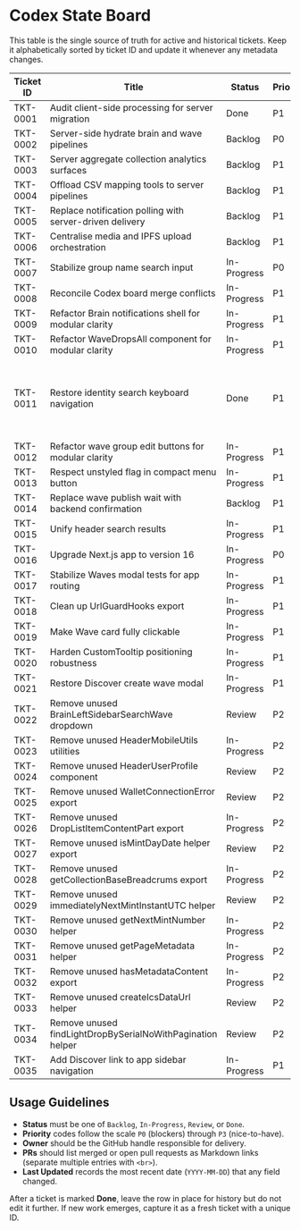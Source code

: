 # Codex State Board

This table is the single source of truth for active and historical tickets. Keep it alphabetically sorted by ticket ID and update it whenever any metadata changes.

| Ticket ID | Title | Status | Priority | Owner | PRs | Last Updated |
|-----------|-------|--------|----------|-------|-----|--------------|
| TKT-0001 | Audit client-side processing for server migration | Done | P1 | evocoder | — | 2025-10-14 |
| TKT-0002 | Server-side hydrate brain and wave pipelines | Backlog | P0 | evocoder | — | 2025-10-14 |
| TKT-0003 | Server aggregate collection analytics surfaces | Backlog | P1 | evocoder | — | 2025-10-14 |
| TKT-0004 | Offload CSV mapping tools to server pipelines | Backlog | P1 | evocoder | — | 2025-10-14 |
| TKT-0005 | Replace notification polling with server-driven delivery | Backlog | P1 | evocoder | — | 2025-10-14 |
| TKT-0006 | Centralise media and IPFS upload orchestration | Backlog | P1 | evocoder | — | 2025-10-14 |
| TKT-0007 | Stabilize group name search input | In-Progress | P0 | simo6529 | [#1540](https://github.com/6529-Collections/6529seize-frontend/pull/1540) | 2025-10-14 |
| TKT-0008 | Reconcile Codex board merge conflicts | In-Progress | P1 | openai-assistant | [#1539](https://github.com/6529-Collections/6529seize-frontend/pull/1539) | 2025-10-14 |
| TKT-0009 | Refactor Brain notifications shell for modular clarity | In-Progress | P1 | simo6529 | [#1545](https://github.com/6529-Collections/6529seize-frontend/pull/1545) | 2025-10-15 |
| TKT-0010 | Refactor WaveDropsAll component for modular clarity | In-Progress | P1 | openai-assistant | [#1560](https://github.com/6529-Collections/6529seize-frontend/pull/1560) | 2025-10-29 |
| TKT-0011 | Restore identity search keyboard navigation | Done | P1 | simo6529 | Pending (branch block-add-identity-to-wave) | 2025-10-26 |
| TKT-0012 | Refactor wave group edit buttons for modular clarity | In-Progress | P1 | openai-assistant | [#1544](https://github.com/6529-Collections/6529seize-frontend/pull/1544) | 2025-10-26 |
| TKT-0013 | Respect unstyled flag in compact menu button | In-Progress | P1 | openai-assistant | — | 2025-10-23 |
| TKT-0014 | Replace wave publish wait with backend confirmation | Backlog | P1 | openai-assistant | — | 2025-10-24 |
| TKT-0015 | Unify header search results | In-Progress | P1 | openai-assistant | [#1567](https://github.com/6529-Collections/6529seize-frontend/pull/1567) | 2025-10-24 |
| TKT-0016 | Upgrade Next.js app to version 16 | In-Progress | P0 | openai-assistant | — | 2025-10-28 |
| TKT-0017 | Stabilize Waves modal tests for app routing | In-Progress | P1 | openai-assistant | — | 2025-10-27 |
| TKT-0018 | Clean up UrlGuardHooks export | In-Progress | P1 | openai-assistant | — | 2025-10-28 |
| TKT-0019 | Make Wave card fully clickable | In-Progress | P1 | openai-assistant | — | 2025-10-28 |
| TKT-0020 | Harden CustomTooltip positioning robustness | In-Progress | P1 | openai-assistant | — | 2025-10-28 |
| TKT-0021 | Restore Discover create wave modal | In-Progress | P1 | openai-assistant | — | 2025-10-29 |
| TKT-0022 | Remove unused BrainLeftSidebarSearchWave dropdown | Review | P2 | openai-assistant | — | 2025-10-28 |
| TKT-0023 | Remove unused HeaderMobileUtils utilities | In-Progress | P2 | openai-assistant | — | 2025-10-28 |
| TKT-0024 | Remove unused HeaderUserProfile component | Review | P2 | openai-assistant | — | 2025-10-28 |
| TKT-0025 | Remove unused WalletConnectionError export | Review | P2 | openai-assistant | — | 2025-10-28 |
| TKT-0026 | Remove unused DropListItemContentPart export | In-Progress | P2 | openai-assistant | — | 2025-10-28 |
| TKT-0027 | Remove unused isMintDayDate helper export | Review | P2 | openai-assistant | — | 2025-10-28 |
| TKT-0028 | Remove unused getCollectionBaseBreadcrums export | In-Progress | P2 | openai-assistant | — | 2025-10-28 |
| TKT-0029 | Remove unused immediatelyNextMintInstantUTC helper | Review | P2 | openai-assistant | — | 2025-10-28 |
| TKT-0030 | Remove unused getNextMintNumber helper | In-Progress | P2 | openai-assistant | — | 2025-10-28 |
| TKT-0031 | Remove unused getPageMetadata helper | In-Progress | P2 | openai-assistant | — | 2025-10-28 |
| TKT-0032 | Remove unused hasMetadataContent export | In-Progress | P2 | openai-assistant | — | 2025-10-28 |
| TKT-0033 | Remove unused createIcsDataUrl helper | Review | P2 | openai-assistant | — | 2025-10-28 |
| TKT-0034 | Remove unused findLightDropBySerialNoWithPagination helper | Review | P2 | openai-assistant | — | 2025-10-28 |
| TKT-0035 | Add Discover link to app sidebar navigation | In-Progress | P1 | openai-assistant | — | 2025-10-29 |

## Usage Guidelines

- **Status** must be one of `Backlog`, `In-Progress`, `Review`, or `Done`.
- **Priority** codes follow the scale `P0` (blockers) through `P3` (nice-to-have).
- **Owner** should be the GitHub handle responsible for delivery.
- **PRs** should list merged or open pull requests as Markdown links (separate multiple entries with `<br>`).
- **Last Updated** records the most recent date (`YYYY-MM-DD`) that any field changed.

After a ticket is marked **Done**, leave the row in place for history but do not edit it further. If new work emerges, capture it as a fresh ticket with a unique ID.
